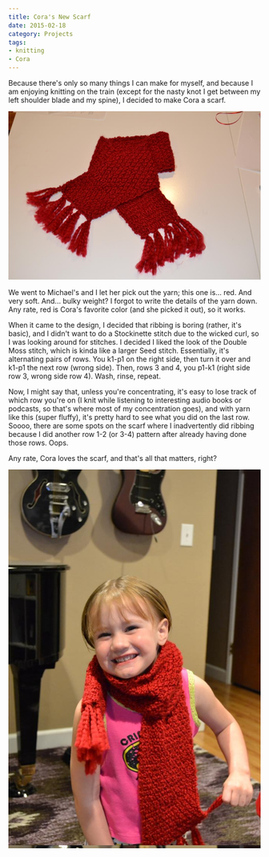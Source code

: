```yaml
---
title: Cora's New Scarf
date: 2015-02-18
category: Projects
tags:
- knitting
- Cora
---
```


Because there's only so many things I can make for myself, and because I am enjoying knitting on the train (except for
the nasty knot I get between my left shoulder blade and my spine), I decided to make Cora a scarf.

![Moss stitch scarf](/assets/img/posts/coras-new-scarf/dsc_2609.jpg)

We went to Michael's and I let her pick out the yarn; this one is... red. And very soft. And... bulky weight? I forgot
to write the details of the yarn down. Any rate, red is Cora's favorite color (and she picked it out), so it works.

When it came to the design, I decided that ribbing is boring (rather, it's basic), and I didn't want to do a Stockinette
stitch due to the wicked curl, so I was looking around for stitches. I decided I liked the look of the Double Moss
stitch, which is kinda like a larger Seed stitch. Essentially, it's alternating pairs of rows. You k1-p1 on the
 right side, then turn it over and k1-p1 the next row (wrong side). Then, rows 3 and 4, you p1-k1 (right side row 3,
 wrong side row 4). Wash, rinse, repeat.
 
Now, I might say that, unless you're concentrating, it's easy to lose track of which row you're on (I knit while
listening to interesting audio books or podcasts, so that's where most of my concentration goes), and with yarn like
this (super fluffy), it's pretty hard to see what you did on the last row. Soooo, there are some spots on the scarf
where I inadvertently did ribbing because I did another row 1-2 (or 3-4) pattern after already having done those rows.
Oops.

Any rate, Cora loves the scarf, and that's all that matters, right?

![Cora loves it](/assets/img/posts/coras-new-scarf/dsc_2614.jpg)

